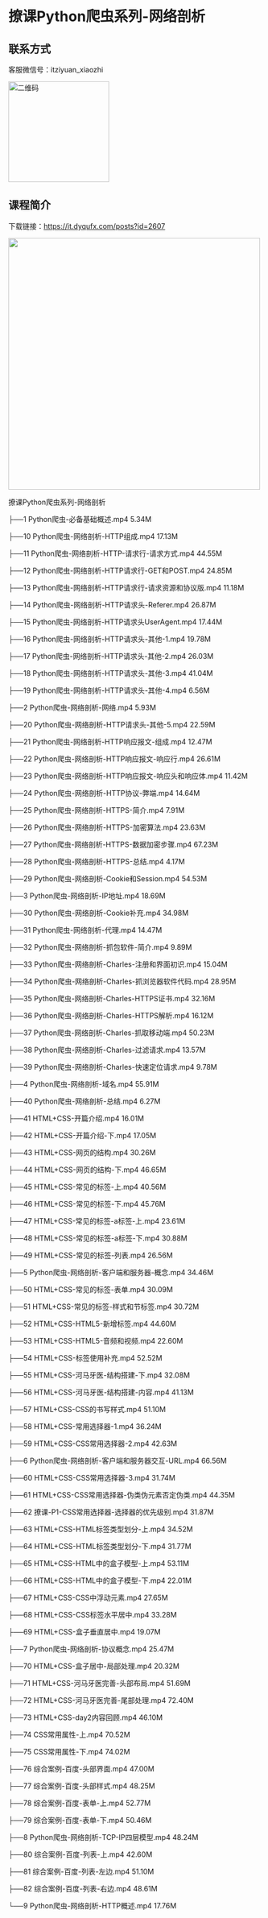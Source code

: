 # 撩课Python爬虫系列-网络剖析

## 联系方式

客服微信号：itziyuan_xiaozhi

<img src="https://ziyuanyun.oss-cn-guangzhou.aliyuncs.com/common/20240614073449/666b82192834a.jpg" width="200" height="200" alt="二维码">

## 课程简介

下载链接：https://it.dyqufx.com/posts?id=2607

<img src="https://ziyuanyun.oss-cn-guangzhou.aliyuncs.com/yun/20240515184136/66449160a912b.jpg" width="500" alt="">

  撩课Python爬虫系列-网络剖析



 ├──1 Python爬虫-必备基础概述.mp4 5.34M

 ├──10 Python爬虫-网络剖析-HTTP组成.mp4 17.13M

 ├──11 Python爬虫-网络剖析-HTTP-请求行-请求方式.mp4 44.55M

 ├──12 Python爬虫-网络剖析-HTTP请求行-GET和POST.mp4 24.85M

 ├──13 Python爬虫-网络剖析-HTTP请求行-请求资源和协议版.mp4 11.18M

 ├──14 Python爬虫-网络剖析-HTTP请求头-Referer.mp4 26.87M

 ├──15 Python爬虫-网络剖析-HTTP请求头UserAgent.mp4 17.44M

 ├──16 Python爬虫-网络剖析-HTTP请求头-其他-1.mp4 19.78M

 ├──17 Python爬虫-网络剖析-HTTP请求头-其他-2.mp4 26.03M

 ├──18 Python爬虫-网络剖析-HTTP请求头-其他-3.mp4 41.04M

 ├──19 Python爬虫-网络剖析-HTTP请求头-其他-4.mp4 6.56M

 ├──2 Python爬虫-网络剖析-网络.mp4 5.93M

 ├──20 Python爬虫-网络剖析-HTTP请求头-其他-5.mp4 22.59M

 ├──21 Python爬虫-网络剖析-HTTP响应报文-组成.mp4 12.47M

 ├──22 Python爬虫-网络剖析-HTTP响应报文-响应行.mp4 26.61M

 ├──23 Python爬虫-网络剖析-HTTP响应报文-响应头和响应体.mp4 11.42M

 ├──24 Python爬虫-网络剖析-HTTP协议-弊端.mp4 14.64M

 ├──25 Python爬虫-网络剖析-HTTPS-简介.mp4 7.91M

 ├──26 Python爬虫-网络剖析-HTTPS-加密算法.mp4 23.63M

 ├──27 Python爬虫-网络剖析-HTTPS-数据加密步骤.mp4 67.23M

 ├──28 Python爬虫-网络剖析-HTTPS-总结.mp4 4.17M

 ├──29 Python爬虫-网络剖析-Cookie和Session.mp4 54.53M

 ├──3 Python爬虫-网络剖析-IP地址.mp4 18.69M

 ├──30 Python爬虫-网络剖析-Cookie补充.mp4 34.98M

 ├──31 Python爬虫-网络剖析-代理.mp4 14.47M

 ├──32 Python爬虫-网络剖析-抓包软件-简介.mp4 9.89M

 ├──33 Python爬虫-网络剖析-Charles-注册和界面初识.mp4 15.04M

 ├──34 Python爬虫-网络剖析-Charles-抓浏览器软件代码.mp4 28.95M

 ├──35 Python爬虫-网络剖析-Charles-HTTPS证书.mp4 32.16M

 ├──36 Python爬虫-网络剖析-Charles-HTTPS解析.mp4 16.12M

 ├──37 Python爬虫-网络剖析-Charles-抓取移动端.mp4 50.23M

 ├──38 Python爬虫-网络剖析-Charles-过滤请求.mp4 13.57M

 ├──39 Python爬虫-网络剖析-Charles-快速定位请求.mp4 9.78M

 ├──4 Python爬虫-网络剖析-域名.mp4 55.91M

 ├──40 Python爬虫-网络剖析-总结.mp4 6.27M

 ├──41 HTML+CSS-开篇介绍.mp4 16.01M

 ├──42 HTML+CSS-开篇介绍-下.mp4 17.05M

 ├──43 HTML+CSS-网页的结构.mp4 30.26M

 ├──44 HTML+CSS-网页的结构-下.mp4 46.65M

 ├──45 HTML+CSS-常见的标签-上.mp4 40.56M

 ├──46 HTML+CSS-常见的标签-下.mp4 45.76M

 ├──47 HTML+CSS-常见的标签-a标签-上.mp4 23.61M

 ├──48 HTML+CSS-常见的标签-a标签-下.mp4 30.88M

 ├──49 HTML+CSS-常见的标签-列表.mp4 26.56M

 ├──5 Python爬虫-网络剖析-客户端和服务器-概念.mp4 34.46M

 ├──50 HTML+CSS-常见的标签-表单.mp4 30.09M

 ├──51 HTML+CSS-常见的标签-样式和节标签.mp4 30.72M

 ├──52 HTML+CSS-HTML5-新增标签.mp4 44.60M

 ├──53 HTML+CSS-HTML5-音频和视频.mp4 22.60M

 ├──54 HTML+CSS-标签使用补充.mp4 52.52M

 ├──55 HTML+CSS-河马牙医-结构搭建-下.mp4 32.08M

 ├──56 HTML+CSS-河马牙医-结构搭建-内容.mp4 41.13M

 ├──57 HTML+CSS-CSS的书写样式.mp4 51.10M

 ├──58 HTML+CSS-常用选择器-1.mp4 36.24M

 ├──59 HTML+CSS-CSS常用选择器-2.mp4 42.63M

 ├──6 Python爬虫-网络剖析-客户端和服务器交互-URL.mp4 66.56M

 ├──60 HTML+CSS-CSS常用选择器-3.mp4 31.74M

 ├──61 HTML+CSS-CSS常用选择器-伪类伪元素否定伪类.mp4 44.35M

 ├──62 撩课-P1-CSS常用选择器-选择器的优先级别.mp4 31.87M

 ├──63 HTML+CSS-HTML标签类型划分-上.mp4 34.52M

 ├──64 HTML+CSS-HTML标签类型划分-下.mp4 31.77M

 ├──65 HTML+CSS-HTML中的盒子模型-上.mp4 53.11M

 ├──66 HTML+CSS-HTML中的盒子模型-下.mp4 22.01M

 ├──67 HTML+CSS-CSS中浮动元素.mp4 27.65M

 ├──68 HTML+CSS-CSS标签水平居中.mp4 33.28M

 ├──69 HTML+CSS-盒子垂直居中.mp4 19.07M

 ├──7 Python爬虫-网络剖析-协议概念.mp4 25.47M

 ├──70 HTML+CSS-盒子居中-局部处理.mp4 20.32M

 ├──71 HTML+CSS-河马牙医完善-头部布局.mp4 51.69M

 ├──72 HTML+CSS-河马牙医完善-尾部处理.mp4 72.40M

 ├──73 HTML+CSS-day2内容回顾.mp4 46.10M

 ├──74 CSS常用属性-上.mp4 70.52M

 ├──75 CSS常用属性-下.mp4 74.02M

 ├──76 综合案例-百度-头部界面.mp4 47.00M

 ├──77 综合案例-百度-头部样式.mp4 48.25M

 ├──78 综合案例-百度-表单-上.mp4 52.77M

 ├──79 综合案例-百度-表单-下.mp4 50.46M

 ├──8 Python爬虫-网络剖析-TCP-IP四层模型.mp4 48.24M

 ├──80 综合案例-百度-列表-上.mp4 42.60M

 ├──81 综合案例-百度-列表-左边.mp4 51.10M

 ├──82 综合案例-百度-列表-右边.mp4 48.61M

 └──9 Python爬虫-网络剖析-HTTP概述.mp4 17.76M

  